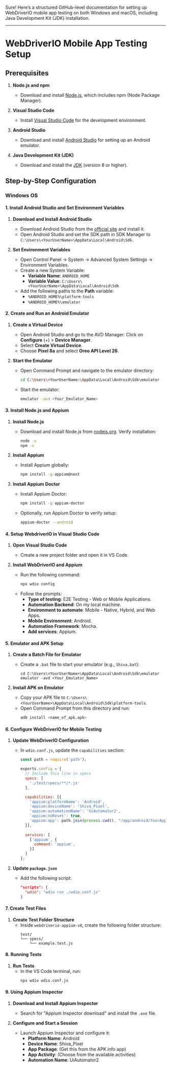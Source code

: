 Sure! Here’s a structured GitHub-level documentation for setting up WebDriverIO mobile app testing on both Windows and macOS, including Java Development Kit (JDK) installation.

---

# WebDriverIO Mobile App Testing Setup

## Prerequisites

1. **Node.js and npm**
   - Download and install [Node.js](https://nodejs.org/), which includes npm (Node Package Manager).

2. **Visual Studio Code**
   - Install [Visual Studio Code](https://code.visualstudio.com/) for the development environment.

3. **Android Studio**
   - Download and install [Android Studio](https://developer.android.com/studio) for setting up an Android emulator.

4. **Java Development Kit (JDK)**
   - Download and install the [JDK](https://www.oracle.com/java/technologies/javase-jdk11-downloads.html) (version 8 or higher).

## Step-by-Step Configuration

### Windows OS

#### 1. Install Android Studio and Set Environment Variables

1. **Download and Install Android Studio**
   - Download Android Studio from the [official site](https://developer.android.com/studio) and install it.
   - Open Android Studio and set the SDK path in SDK Manager to `C:\Users\<YourUserName>\AppData\Local\Android\Sdk`.

2. **Set Environment Variables**
   - Open Control Panel → System → Advanced System Settings → Environment Variables.
   - Create a new System Variable:
     - **Variable Name**: `ANDROID_HOME`
     - **Variable Value**: `C:\Users\<YourUserName>\AppData\Local\Android\Sdk`
   - Add the following paths to the **Path** variable:
     - `%ANDROID_HOME%\platform-tools`
     - `%ANDROID_HOME%\emulator`

#### 2. Create and Run an Android Emulator

1. **Create a Virtual Device**
   - Open Android Studio and go to the AVD Manager: Click on **Configure** (+) > **Device Manager**.
   - Select **Create Virtual Device**.
   - Choose **Pixel 8a** and select **Oreo API Level 26**.

2. **Start the Emulator**
   - Open Command Prompt and navigate to the emulator directory:
     ```bash
     cd C:\Users\<YourUserName>\AppData\Local\Android\Sdk\emulator
     ```
   - Start the emulator:
     ```bash
     emulator -avd <Your_Emulator_Name>
     ```

#### 3. Install Node.js and Appium

1. **Install Node.js**
   - Download and install Node.js from [nodejs.org](https://nodejs.org/). Verify installation:
     ```bash
     node -v
     npm -v
     ```

2. **Install Appium**
   - Install Appium globally:
     ```bash
     npm install -g appium@next
     ```

3. **Install Appium Doctor**
   - Install Appium Doctor:
     ```bash
     npm install -g appium-doctor
     ```
   - Optionally, run Appium Doctor to verify setup:
     ```bash
     appium-doctor --android
     ```

#### 4. Setup WebdriverIO in Visual Studio Code

1. **Open Visual Studio Code**
   - Create a new project folder and open it in VS Code.

2. **Install WebDriverIO and Appium**
   - Run the following command:
     ```bash
     npx wdio config
     ```
   - Follow the prompts:
     - **Type of testing**: E2E Testing - Web or Mobile Applications.
     - **Automation Backend**: On my local machine.
     - **Environment to automate**: Mobile - Native, Hybrid, and Web Apps.
     - **Mobile Environment**: Android.
     - **Automation Framework**: Mocha.
     - **Add services**: Appium.

#### 5. Emulator and APK Setup

1. **Create a Batch File for Emulator**
   - Create a `.bat` file to start your emulator (e.g., `Shiva.bat`):
     ```batch
     cd C:\Users\<YourUserName>\AppData\Local\Android\Sdk\emulator
     emulator -avd <Your_Emulator_Name>
     ```

2. **Install APK on Emulator**
   - Copy your APK file to `C:\Users\<YourUserName>\AppData\Local\Android\Sdk\platform-tools`.
   - Open Command Prompt from this directory and run:
     ```bash
     adb install <name_of_apk.apk>
     ```

#### 6. Configure WebDriverIO for Mobile Testing

1. **Update WebDriverIO Configuration**
   - In `wdio.conf.js`, update the `capabilities` section:
     ```javascript
     const path = require('path');

     exports.config = {
       // Include this line in specs
       specs: [
         './test/specs/**/*.js'
       ],

       capabilities: [{
         'appium:platformName': 'Android',
         'appium:deviceName': 'Shiva_Pixel',
         'appium:automationName': 'UiAutomator2',
         'appium:noReset': true,
         'appium:app': path.join(process.cwd(), "/app/android/YourApp.apk")
       }],
       
       services: [
         ['appium', {
           command: 'appium',
         }]
       ]
     };
     ```

2. **Update `package.json`**
   - Add the following script:
     ```json
     "scripts": {
       "wdio": "wdio run ./wdio.conf.js"
     }
     ```

#### 7. Create Test Files

1. **Create Test Folder Structure**
   - Inside `webdriverio-appium-v8`, create the following folder structure:
     ```
     test/
     └── specs/
         └── example.test.js
     ```

#### 8. Running Tests

1. **Run Tests**
   - In the VS Code terminal, run:
     ```bash
     npx wdio wdio.conf.js
     ```

#### 9. Using Appium Inspector

1. **Download and Install Appium Inspector**
   - Search for "Appium Inspector download" and install the `.exe` file.

2. **Configure and Start a Session**
   - Launch Appium Inspector and configure it:
     - **Platform Name**: Android
     - **Device Name**: Shiva_Pixel
     - **App Package**: (Get this from the APK info app)
     - **App Activity**: (Choose from the available activities)
     - **Automation Name**: UiAutomator2
